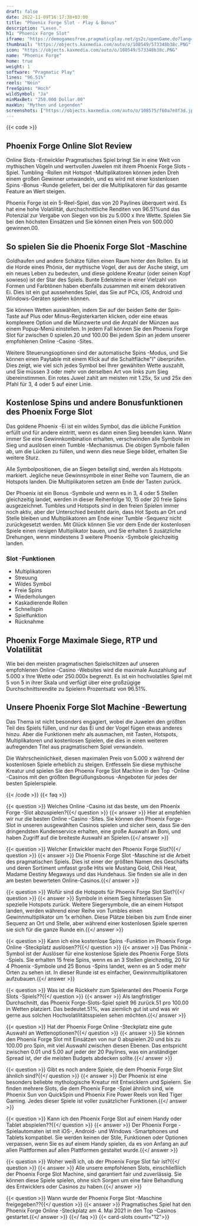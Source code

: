 ```yaml
---
draft: false
date: 2022-11-09T16:17:38+03:00
title: "Phoenix Forge Slot - Play & Bonus"
description: "Lesen."
h1: "Phoenix Forge Slot"
iframe: "https://demogamesfree.pragmaticplay.net/gs2c/openGame.do?lang=en&cur=EUR&gameSymbol=vs20phoenixf&websiteUrl=http%3A%2F%2Fdemogamesfree.pragmaticplay.net"
thumbnail: "https://objects.kaxmedia.com/auto/o/108549/573348b38c.PNG"
icon: "https://objects.kaxmedia.com/auto/o/108549/573348b38c.PNG"
name: "Phoenix Forge"
home: true
weight: 1
software: "Pragmatic Play"
lines: "96.51%"
reels: "Nein"
freeSpins: "Hoch"
wildSymbol: "Ja"
minMaxBet: "250.000 Dollar.00"
maxWin: "Mythen und Legenden"
screenshots: ["https://objects.kaxmedia.com/auto/o/108575/f60a7e8f3d.jpeg"]
---
```


{{< code >}}<h2>Phoenix Forge Online Slot Review</h2><p>Online Slots -Entwickler Pragmatisches Spiel bringt Sie in eine Welt von mythischen Vögeln und wertvollen Juwelen mit ihrem Phoenix Forge Slots -Spiel. Tumbling -Rollen mit Hotspot -Multiplikatoren können jeden Dreh einem großen Gewinner umwandeln, und es wird mit einer kostenlosen Spins -Bonus -Runde geliefert, bei der die Multiplikatoren für das gesamte Feature an Wert steigen.</p><p>Phoenix Forge ist ein 5-Reel-Spiel, das von 20 Paylines überquert wird. Es hat eine hohe Volatilität, durchschnittliche Renditen von 96.51%und das Potenzial zur Vergabe von Siegen von bis zu 5.000 x Ihre Wette. Spielen Sie bei den höchsten Einsätzen und Sie können einen Preis von 500.000 gewinnen.00.</p><h2>So spielen Sie die Phoenix Forge Slot -Maschine</h2><p>Goldhaufen und andere Schätze füllen einen Raum hinter den Rollen. Es ist die Horde eines Phönix, der mythische Vogel, der aus der Asche steigt, um ein neues Leben zu bedeuten, und diese goldene Kreatur (oder seinen Kopf sowieso) ist der Star des Spiels. Bunte Edelsteine in einer Vielzahl von Formen und Farbtönen haben ebenfalls zusammen mit einem dekorativen Ei. Dies ist ein gut aussehendes Spiel, das Sie auf PCs, iOS, Android und Windows-Geräten spielen können.</p><p>Sie können Wetten auswählen, indem Sie auf der beiden Seite der Spin-Taste auf Plus oder Minus-Registerkarten klicken, oder eine etwas komplexere Option und die Münzwerte und die Anzahl der Münzen aus einem Popup-Menü einstellen. In jedem Fall können Sie den Phoenix Forge Slot für zwischen 0 spielen.20 und 100.00 Bei jedem Spin an jedem unserer empfohlenen Online -Casino -Sites.</p><p>Weitere Steuerungsoptionen sind der automatische Spins -Modus, und Sie können einen Paytable mit einem Klick auf die Schaltfläche"I" überprüfen. Dies zeigt, wie viel sich jedes Symbol bei Ihrer gewählten Wette auszahlt, und Sie müssen 3 oder mehr von derselben Art von links zum Sieg übereinstimmen. Ein rotes Juwel zahlt am meisten mit 1.25x, 5x und 25x den Pfahl für 3, 4 oder 5 auf einer Linie.</p><h2>Kostenlose Spins und andere Bonusfunktionen des Phoenix Forge Slot</h2><p>Das goldene Phoenix -Ei ist ein wildes Symbol, das die übliche Funktion erfüllt und für andere eintritt, wenn es dann einen Sieg beenden kann. Wann immer Sie eine Gewinnkombination erhalten, verschwinden alle Symbole im Sieg und auslösen einen Tumble -Mechanismus. Die obigen Symbole fallen ab, um die Lücken zu füllen, und wenn dies neue Siege bildet, erhalten Sie weitere Sturz.</p><p>Alle Symbolpositionen, die an Siegen beteiligt sind, werden als Hotspots markiert. Jegliche neue Gewinnsymbole in einer Reihe von Taumern, die an Hotspots landen. Die Multiplikatoren setzen am Ende der Tasten zurück.</p><p>Der Phoenix ist ein Bonus -Symbole und wenn es in 3, 4 oder 5 Stellen gleichzeitig landet, werden in dieser Reihenfolge 10, 15 oder 20 freie Spins ausgezeichnet. Tumbles und Hotspots sind in den freien Spielen immer noch aktiv, aber der Unterschied besteht darin, dass Hot Spots an Ort und Stelle bleiben und Multiplikatoren am Ende einer Tumble -Sequenz nicht zurückgesetzt werden. Mit Glück können Sie vor dem Ende der kostenlosen Spiele einen riesigen Multiplikator bauen, und Sie erhalten 5 zusätzliche Drehungen, wenn mindestens 3 weitere Phoenix -Symbole gleichzeitig landen.</p><h3>
Slot -Funktionen</h3><ul>
<li></span>
Multiplikatoren</li>
<li></span>
Streuung</li>
<li></span>
Wildes Symbol</li>
<li></span>
Freie Spins</li>
<li></span>
Wiederholungen</li>
<li></span>
Kaskadierende Rollen</li>
<li></span>
Schnellspin</li>
<li></span>
Spielfunktion</li>
<li></span>
Rücknahme</li></ul><h2>Phoenix Forge Maximale Siege, RTP und Volatilität</h2><p>Wie bei den meisten pragmatischen Spielschlitzen auf unseren empfohlenen Online -Casino -Websites wird die maximale Auszahlung auf 5.000 x Ihre Wette oder 250.000x begrenzt. Es ist ein hochvolatiles Spiel mit 5 von 5 in ihrer Skala und verfügt über eine großzügige Durchschnittsrendite zu Spielern Prozentsatz von 96.51%.</p><h2>Unsere Phoenix Forge Slot Machine -Bewertung</h2><p>Das Thema ist nicht besonders engagiert, wobei die Juwelen den größten Teil des Spiels füllen, und nur das Ei und der Vogel fügen etwas anderes hinzu. Aber die Funktionen mehr als ausmachen, mit Tasten, Hotspots, Multiplikatoren und kostenlosen Spielen, die dies in einen weiteren aufregenden Titel aus pragmatischem Spiel verwandeln.</p><p>Die Wahrscheinlichkeit, diesen maximalen Preis von 5.000 x während der kostenlosen Spiele erheblich zu steigen. Entfesseln Sie diese mythische Kreatur und spielen Sie den Phoenix Forge Slot Machine in den Top -Online -Casinos mit den größten Begrüßungsbonus -Angeboten für jedes der besten Spielerspiele.</p>
{{< /code >}}
{{< faq >}}

{{< question >}} Welches Online -Casino ist das beste, um den Phoenix Forge -Slot abzuspielen?{{</ question >}}
{{< answer >}} Hier at empfehlen wir nur die besten Online -Casino -Sites. Sie können den Phoenix Forge-Slot in unseren ausgewählten Casinos spielen und sicher sein, dass Sie den dringendsten Kundenservice erhalten, eine große Auswahl an Boni, und haben Zugriff auf die breiteste Auswahl an Spielen.{{</ answer >}}

{{< question >}} Welcher Entwickler macht den Phoenix Forge Slot?{{</ question >}}
{{< answer >}} Die Phoenix Forge Slot -Maschine ist die Arbeit des pragmatischen Spiels. Dies ist einer der größten Namen des Geschäfts und deren Sortiment umfasst große Hits wie Mustang Gold, Chili Heat, Madame Destiny Megaways und das Hundehaus. Sie finden sie alle in den am besten bewerteten Online-Casinos.{{</ answer >}}

{{< question >}} Wofür sind die Hotspots für Phoenix Forge Slot Slot?{{</ question >}}
{{< answer >}} Symbole in einem Sieg hinterlassen Sie spezielle Hotspots zurück. Weitere Siegersymbole, die an einem Hotspot landen, werden während einer Reihe von Tumbles einen Gewinnmultiplikator um 1x erhöhen. Diese Plätze bleiben bis zum Ende einer Sequenz an Ort und Stelle, aber während einer kostenlosen Spiele sperren sie sich für die ganze Runde ein.{{</ answer >}}

{{< question >}} Kann ich eine kostenlose Spins -Funktion im Phoenix Forge Online -Steckplatz auslösen??{{</ question >}}
{{< answer >}} Das Phönix -Symbol ist der Auslöser für eine kostenlose Spiele des Phoenix Forge Slots -Spiels. Sie erhalten 15 freie Spins, wenn es an 3 Stellen gleichzeitig, 20 für 4 Phoenix -Symbole und 25 Bonus -Spins landet, wenn es an 5 oder mehr Orten zu sehen ist. In dieser Runde ist es einfacher, Gewinnmultiplikatoren aufzubauen.{{</ answer >}}

{{< question >}} Was ist die Rückkehr zum Spieleranteil des Phoenix Forge Slots -Spiels??{{</ question >}}
{{< answer >}} Als langfristiger Durchschnitt, das Phoenix Forge-Slots-Spiel spielt 96 zurück.51 pro 100.00 in Wetten platziert. Das bedeutet.51%, was ziemlich gut ist und was wir gerne aus solchen Hochvolatilitätsspielen sehen möchten.{{</ answer >}}

{{< question >}} Hat der Phoenix Forge Online -Steckplatz eine gute Auswahl an Wettenoptionen?{{</ question >}}
{{< answer >}} Sie können den Phoenix Forge Slot mit Einsätzen von nur 0 abspielen.20 und bis zu 100.00 pro Spin, mit viel Auswahl zwischen diesen Ebenen. Das entspricht zwischen 0.01 und 5.00 auf jeder der 20 Paylines, was ein anständiger Spread ist, der die meisten Budgets abdecken sollte.{{</ answer >}}

{{< question >}} Gibt es noch andere Spiele, die dem Phoenix Forge Slot ähnlich sind?{{</ question >}}
{{< answer >}} Der Phoenix ist eine besonders beliebte mythologische Kreatur mit Entwicklern und Spielern. Sie finden mehrere Slots, die dem Phoenix Forge -Spiel ähnlich sind, wie Phoenix Sun von QuickSpin und Phoenix Fire Power Reels von Red Tiger Gaming. Jedes dieser Spiele ist voller zusätzlicher Funktionen.{{</ answer >}}

{{< question >}} Kann ich den Phoenix Forge Slot auf einem Handy oder Tablet abspielen??{{</ question >}}
{{< answer >}} Der Phoenix Forge -Spielautomaten ist mit iOS-, Android- und Windows -Smartphones und Tablets kompatibel. Sie werden keinen der Stile, Funktionen oder Optionen verpassen, wenn Sie es auf einem Handy spielen, da es von Anfang an auf allen Plattformen auf allen Plattformen gestaltet wurde.{{</ answer >}}

{{< question >}} Woher weiß ich, ob der Phoenix Forge Slot fair ist?{{</ question >}}
{{< answer >}} Alle unsere empfohlenen Slots, einschließlich der Phoenix Forge Slot Machine, sind garantiert fair und zuverlässig. Sie können diese Spiele spielen, ohne sich Sorgen um eine faire Behandlung des Entwicklers oder Casinos zu haben.{{</ answer >}}

{{< question >}} Wann wurde der Phoenix Forge Slot -Maschine freigegeben??{{</ question >}}
{{< answer >}} Pragmatisches Spiel hat den Phoenix Forge Online -Steckplatz am 4. Mai 2021 in den Top -Casinos gestartet.{{</ answer >}}
{{</ faq >}}
{{< card-slots count="12">}}